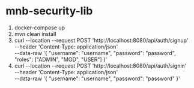 # mnb-security-lib
1. docker-compose up
2. mvn clean install
3. curl --location --request POST 'http://localhost:8080/api/auth/signup' \
   --header 'Content-Type: application/json' \
   --data-raw '{
   "username": "username",
   "password": "password",
   "roles": ["ADMIN", "MOD", "USER"]
   }'
4. curl --location --request POST 'http://localhost:8080/api/auth/signin' \
   --header 'Content-Type: application/json' \
   --data-raw '{
   "username": "username",
   "password": "password"
   }'